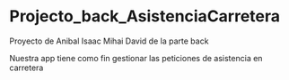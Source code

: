 # Projecto_back_AsistenciaCarretera

Proyecto de Anibal Isaac Mihai David de la parte back

Nuestra app tiene como fin gestionar las peticiones de asistencia en carretera
